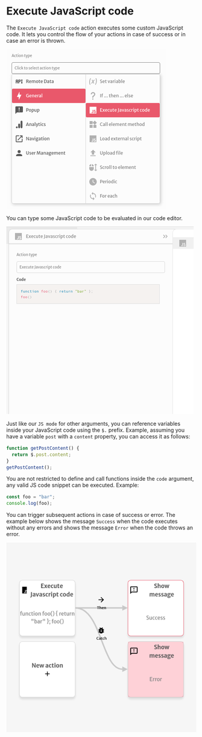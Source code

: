 # Execute JavaScript code

The `Execute JavaScript code` action executes some custom JavaScript code. It lets you control the flow of your actions in case of success or in case an error is thrown.

![](../../../.gitbook/assets/screenshot-from-2021-08-04-13-27-31.png)

You can type some JavaScript code to be evaluated in our code editor.

![](../../../.gitbook/assets/screenshot-from-2021-08-04-13-27-50.png)

Just like our `JS mode` for other arguments, you can reference variables inside your JavaScript code using the `$.` prefix. Example, assuming you have a variable `post` with a `content` property, you can access it as follows:

```javascript
function getPostContent() {
  return $.post.content;
}
getPostContent();
```

You are not restricted to define and call functions inside the `code` argument, any valid JS code snippet can be executed. Example:

```javascript
const foo = "bar";
console.log(foo);
```

You can trigger subsequent actions in case of success or error. The example below shows the message `Success` when the code executes without any errors and shows the message `Error` when the code throws an error.

![](../../../.gitbook/assets/screenshot-from-2021-08-04-13-36-13.png)

